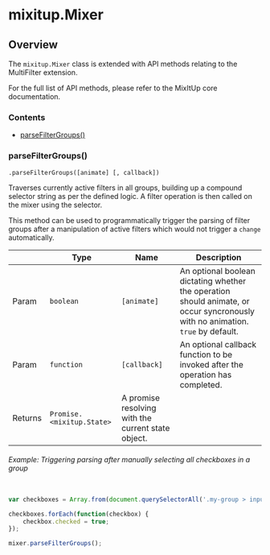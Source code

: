 # mixitup.Mixer

## Overview

The `mixitup.Mixer` class is extended with API methods relating to
the MultiFilter extension.

For the full list of API methods, please refer to the MixItUp
core documentation.

### Contents

- [parseFilterGroups()](#parseFilterGroups)


<h3 id="parseFilterGroups">parseFilterGroups()</h3>


`.parseFilterGroups([animate] [, callback])`

Traverses currently active filters in all groups, building up a
compound selector string as per the defined logic. A filter operation
is then called on the mixer using the selector.

This method can be used to programmatically trigger the parsing of
filter groups after a manipulation of active filters which would not
trigger a `change` automatically.

|   |Type | Name | Description
|---|--- | --- | ---
|Param   |`boolean` | `[animate]` | An optional boolean dictating whether the operation should animate, or occur syncronously with no animation. `true` by default.
|Param   |`function` | `[callback]` | An optional callback function to be invoked after the operation has completed.
|Returns |`Promise.<mixitup.State>` | A promise resolving with the current state object.


###### Example: Triggering parsing after manually selecting all checkboxes in a group

```js

var checkboxes = Array.from(document.querySelectorAll('.my-group > input[type="checkbox"]'));

checkboxes.forEach(function(checkbox) {
    checkbox.checked = true;
});

mixer.parseFilterGroups();
```

